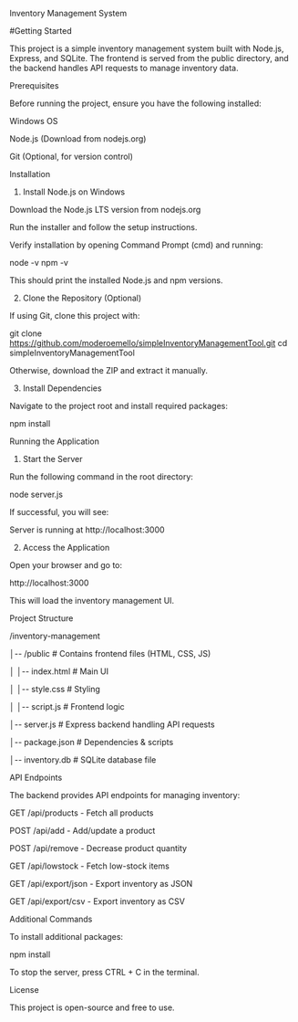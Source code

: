 Inventory Management System

#Getting Started

This project is a simple inventory management system built with Node.js, Express, and SQLite. The frontend is served from the public directory, and the backend handles API requests to manage inventory data.

Prerequisites

Before running the project, ensure you have the following installed:

Windows OS

Node.js (Download from nodejs.org)

Git (Optional, for version control)

Installation

1. Install Node.js on Windows

Download the Node.js LTS version from nodejs.org

Run the installer and follow the setup instructions.

Verify installation by opening Command Prompt (cmd) and running:

node -v
npm -v

This should print the installed Node.js and npm versions.

2. Clone the Repository (Optional)

If using Git, clone this project with:

git clone https://github.com/moderoemello/simpleInventoryManagementTool.git
cd simpleInventoryManagementTool

Otherwise, download the ZIP and extract it manually.

3. Install Dependencies

Navigate to the project root and install required packages:

npm install

Running the Application

1. Start the Server

Run the following command in the root directory:

node server.js

If successful, you will see:

Server is running at http://localhost:3000

2. Access the Application

Open your browser and go to:

http://localhost:3000

This will load the inventory management UI.

Project Structure

/inventory-management

│-- /public          # Contains frontend files (HTML, CSS, JS)

│   │-- index.html   # Main UI

│   │-- style.css    # Styling

│   │-- script.js    # Frontend logic

│-- server.js        # Express backend handling API requests

│-- package.json     # Dependencies & scripts

│-- inventory.db     # SQLite database file


API Endpoints

The backend provides API endpoints for managing inventory:

GET /api/products - Fetch all products

POST /api/add - Add/update a product

POST /api/remove - Decrease product quantity

GET /api/lowstock - Fetch low-stock items

GET /api/export/json - Export inventory as JSON

GET /api/export/csv - Export inventory as CSV

Additional Commands

To install additional packages:

npm install <package-name>

To stop the server, press CTRL + C in the terminal.

License

This project is open-source and free to use.

